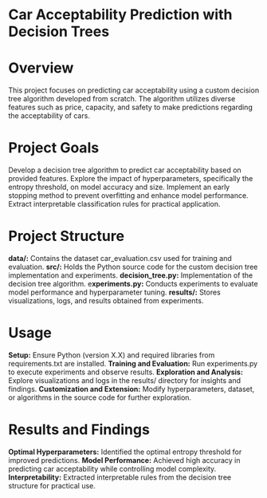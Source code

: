 # Car Acceptability Prediction with Decision Trees
# Overview
This project focuses on predicting car acceptability using a custom decision tree algorithm developed from scratch. The algorithm utilizes diverse features such as price, capacity, and safety to make predictions regarding the acceptability of cars.

# Project Goals
Develop a decision tree algorithm to predict car acceptability based on provided features.
Explore the impact of hyperparameters, specifically the entropy threshold, on model accuracy and size.
Implement an early stopping method to prevent overfitting and enhance model performance.
Extract interpretable classification rules for practical application.
# Project Structure
**data/:** Contains the dataset car_evaluation.csv used for training and evaluation.
**src/:** Holds the Python source code for the custom decision tree implementation and experiments.
**decision_tree.py:** Implementation of the decision tree algorithm.
e**xperiments.py:** Conducts experiments to evaluate model performance and hyperparameter tuning.
**results/:** Stores visualizations, logs, and results obtained from experiments.
# Usage
**Setup:**
Ensure Python (version X.X) and required libraries from requirements.txt are installed.
**Training and Evaluation:**
Run experiments.py to execute experiments and observe results.
**Exploration and Analysis:**
Explore visualizations and logs in the results/ directory for insights and findings.
**Customization and Extension:**
Modify hyperparameters, dataset, or algorithms in the source code for further exploration.
# Results and Findings
**Optimal Hyperparameters:** Identified the optimal entropy threshold for improved predictions.
**Model Performance:** Achieved high accuracy in predicting car acceptability while controlling model complexity.
**Interpretability:** Extracted interpretable rules from the decision tree structure for practical use.
